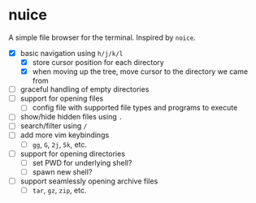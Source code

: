 # nuice

A simple file browser for the terminal. Inspired by `noice`.

- [x] basic navigation using `h/j/k/l`
  - [x] store cursor position for each directory
  - [x] when moving up the tree, move cursor to the directory we came from
- [ ] graceful handling of empty directories
- [ ] support for opening files
  - [ ] config file with supported file types and programs to execute
- [ ] show/hide hidden files using `.`
- [ ] search/filter using `/`
- [ ] add more vim keybindings
  - [ ] `gg`, `G`, `2j`, `5k`, etc.
- [ ] support for opening directories
  - [ ] set PWD for underlying shell?
  - [ ] spawn new shell?
- [ ] support seamlessly opening archive files
  - [ ] `tar`, `gz`, `zip`, etc.
